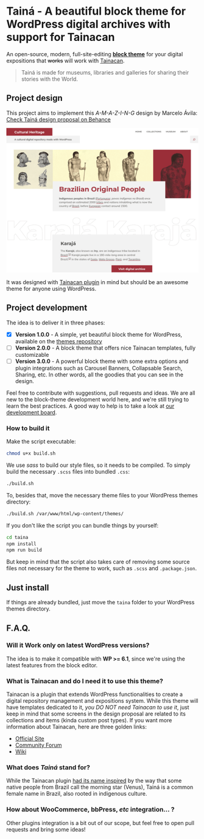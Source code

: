 # Tainá - A beautiful block theme for WordPress digital archives with support for Tainacan

An open-source, modern, full-site-editing [**block theme**](https://developer.wordpress.org/themes/block-themes/) for your digital expositions that ~~works~~ will work with [Tainacan](https://tainacan.org/en).

> Tainá is made for museums, libraries and galleries for sharing their stories with the World.

## Project design

This project aims to implement this _A-M-A-Z-I-N-G_ design by Marcelo Ávila:
[Check Tainá design proposal on Behance](https://www.behance.net/gallery/83704559/Taina-Tema-Wordpress)

[![Demonstration image](/taina/screenshot.png)](https://www.behance.net/gallery/83704559/Taina-Tema-Wordpress)

It was designed with [Tainacan plugin](https://wordpress.org/plugins/tainacan/) in mind but should be an awesome theme for anyone using WordPress.

## Project development

The idea is to deliver it in three phases:

- [x] **Version 1.0.0** - A simple, yet beautiful block theme for WordPress, available on the [themes repository](https://wordpress.org/themes/)
- [ ] **Version 2.0.0** - A block theme that offers nice Tainacan templates, fully customizable
- [ ] **Version 3.0.0** - A powerful block theme with some extra options and plugin integrations such as Carousel Banners, Collapsable Search, Sharing, etc. In other words, all the goodies that you can see in the design.

Feel free to contribute with suggestions, pull requests and ideas. We are all new to the block-theme development world here, and we're still trying to learn the best practices. A good way to help is to take a look at [our development board](https://github.com/orgs/tainacan/projects/2/views/1).

### How to build it

Make the script executable:

```sh
chmod u+x build.sh
```

We use _sass_ to build our style files, so it needs to be compiled. To simply build the necessary `.scss` files into bundled `.css`:

```sh
./build.sh
```

To, besides that, move the necessary theme files to your WordPress themes directory:

```sh
./build.sh /var/www/html/wp-content/themes/
```

If you don't like the script you can bundle things by yourself:

```sh
cd taina
npm install
npm run build
```

But keep in mind that the script also takes care of removing some source files not necessary for the theme to work, such as `.scss` and `.package.json`.

## Just install

If things are already bundled, just move the `taina` folder to your WordPress themes directory.

## F.A.Q.

### Will it Work only on latest WordPress versions?

The idea is to make it compatible with **WP >= 6.1**, since we're using the latest features from the block editor.

### What is Tainacan and do I need it to use this theme?

Tainacan is a plugin that extends WordPress functionalities to create a digital repository management and expositions system. While this theme will have templates dedicated to it, _you DO NOT need Tainacan to use it_, just keep in mind that some screens in the design proposal are related to its collections and items (kinda custom post types). If you want more information about Tainacan, here are three golden links:

- [Official Site](https://tainacan.org/en)
- [Community Forum](https://tainacan.discourse.group/)
- [Wiki](https://wiki.tainacan.org/)

### What does _Tainá_ stand for?

While the Tainacan plugin [had its name inspired](https://tainacan.org/en/visual-identity/) by the way that some native people from Brazil call the morning star (Venus), Tainá is a common female name in Brazil, also rooted in indigenous culture.

### How about WooCommerce, bbPress, _etc_ integration... ?

Other plugins integration is a bit out of our scope, but feel free to open pull requests and bring some ideas!
